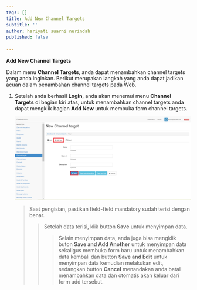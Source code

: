 ```yaml
---
tags: []
title: Add New Channel Targets
subtitle: ''
author: hariyati suarni nurindah
published: false

---
```

**Add New Channel Targets**

Dalam menu **Channel Targets**, anda dapat menambahkan channel targets yang anda inginkan. Berikut merupakan langkah yang anda dapat jadikan acuan dalam penambahan channel targets pada Web.

1. Setelah anda berhasil **Login**, anda akan menemui menu **Channel Targets** di bagian kiri atas, untuk menambahkan channel targets anda dapat mengklik bagian **Add New** untuk membuka form channel targets.

   ![](/uploads/channeltypesupdate5.PNG)

   > Saat pengisian, pastikan field-field mandatory sudah terisi dengan benar.
   >
   > > Setelah data terisi, klik button **Save** untuk menyimpan data.
   > >
   > > > Selain menyimpan data, anda juga bisa mengklik buton **Save and Add Another** untuk menyimpan data sekaligus membuka form baru untuk menambahkan data kembali dan button **Save and Edit** untuk menyimpan data kemudian melakukan edit, sedangkan button **Cancel** menandakan anda batal menambahkan data dan otomatis akan keluar dari form add tersebut.